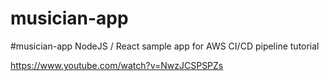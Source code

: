 # musician-app
#musician-app
NodeJS / React sample app for AWS CI/CD pipeline tutorial

https://www.youtube.com/watch?v=NwzJCSPSPZs
